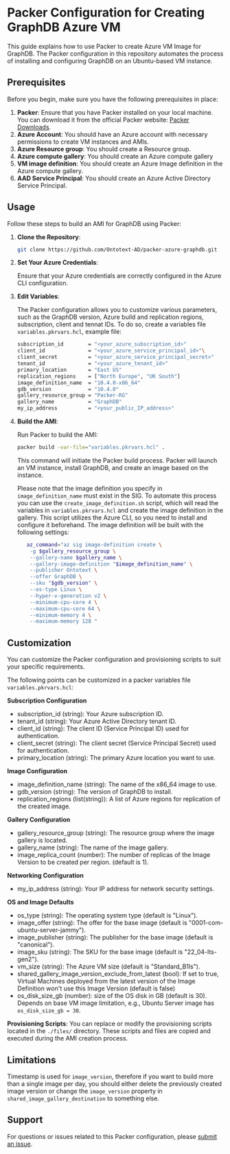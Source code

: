# Packer Configuration for Creating GraphDB Azure VM 
This guide explains how to use Packer to create Azure VM Image for GraphDB. 
The Packer configuration in this repository automates the process of installing and configuring GraphDB on an Ubuntu-based VM instance.

## Prerequisites
Before you begin, make sure you have the following prerequisites in place:

1. **Packer**: Ensure that you have Packer installed on your local machine.
   You can download it from the official Packer website: [Packer Downloads](https://www.packer.io/downloads).
2. **Azure Account**: You should have an Azure account with necessary permissions to create VM instances and AMIs.
3. **Azure Resource group**: You should create a Resource group.
4. **Azure compute gallery**: You should create an Azure compute gallery
5. **VM image definition**:  You should create an Azure Image definition in the Azure compute gallery.
6. **AAD Service Principal**: You should create an Azure Active Directory Service Principal. 

## Usage
Follow these steps to build an AMI for GraphDB using Packer:

1. **Clone the Repository**:
   ```bash
   git clone https://github.com/Ontotext-AD/packer-azure-graphdb.git
   ```

2. **Set Your Azure Credentials**:

   Ensure that your Azure credentials are correctly configured in the Azure CLI configuration.

3. **Edit Variables**:

   The Packer configuration allows you to customize various parameters, such as the GraphDB version, Azure build and 
   replication regions, subscription, client and tennat IDs. To do so, create a variables file `variables.pkrvars.hcl`,
   example file: 
      ```bash
      subscription_id        = "<your_azure_subscription_id>"
      client_id              = "<your_azure_service_principal_id>"\
      client_secret          = "<your_azure_service_principal_secret>"
      tenant_id              = "<your_azure_tenant_id>"
      primary_location       = "East US"
      replication_regions    = ["North Europe", "UK South"]
      image_definition_name  = "10.4.0-x86_64"
      gdb_version            = "10.4.0"
      gallery_resource_group = "Packer-RG"
      gallery_name           = "GraphDB"
      my_ip_address          = "<your_public_IP_address>"
      ```

4. **Build the AMI**:

   Run Packer to build the AMI:
   ```bash
   packer build -var-file="variables.pkrvars.hcl" .
   ```
   This command will initiate the Packer build process. Packer will launch an VM instance, install GraphDB, 
   and create an image based on the instance.

   Please note that the image definition you specify in `image_definition_name` must exist in the SIG. 
   To automate this process you can use the `create_image_definition.sh` script, which will read the variables in 
   `variables.pkrvars.hcl` and create the image definition in the gallery.
   This script utilizes the Azure CLI, so you need to install and configure it beforehand.
   The image definition will be built with the following settings:
   ```bash
      az_command="az sig image-definition create \
       -g $gallery_resource_group \
       --gallery-name $gallery_name \
       --gallery-image-definition "$image_definition_name" \
       --publisher Ontotext \
       --offer GraphDB \
       --sku "$gdb_version" \
       --os-type Linux \
       --hyper-v-generation v2 \
       --minimum-cpu-core 4 \
       --maximum-cpu-core 64 \
       --minimum-memory 4 \
       --maximum-memory 128 "
   ```

## Customization
You can customize the Packer configuration and provisioning scripts to suit your specific requirements. 

The following points can be customized in a packer variables file `variables.pkrvars.hcl`:

**Subscription Configuration**
* subscription_id (string): Your Azure subscription ID.
* tenant_id (string): Your Azure Active Directory tenant ID.
* client_id (string): The client ID (Service Principal ID) used for authentication.
* client_secret (string): The client secret (Service Principal Secret) used for authentication.
* primary_location (string): The primary Azure location you want to use.

**Image Configuration**
* image_definition_name (string): The name of the x86_64 image to use.
* gdb_version (string): The version of GraphDB to install.
* replication_regions (list(string)): A list of Azure regions for replication of the created image.

**Gallery Configuration**
* gallery_resource_group (string): The resource group where the image gallery is located.
* gallery_name (string): The name of the image gallery.
* image_replica_count (number): The number of replicas of the Image Version to be created per region. (default is 1).

**Networking Configuration**
* my_ip_address (string): Your IP address for network security settings.

**OS and Image Defaults**
* os_type (string): The operating system type (default is "Linux").
* image_offer (string): The offer for the base image (default is "0001-com-ubuntu-server-jammy").
* image_publisher (string): The publisher for the base image (default is "canonical").
* image_sku (string): The SKU for the base image (default is "22_04-lts-gen2").
* vm_size (string): The Azure VM size (default is "Standard_B1ls").
* shared_gallery_image_version_exclude_from_latest (bool):  If set to true, Virtual Machines deployed from the latest 
  version of the Image Definition won't use this Image Version (default is false)
* os_disk_size_gb (number): size of the OS disk in GB (default is 30). Depends on base VM image limitation, 
  e.g., Ubuntu Server image has `os_disk_size_gb = 30`.

**Provisioning Scripts**: You can replace or modify the provisioning scripts located in the `./files/` directory.
These scripts and files are copied and executed during the AMI creation process.

## Limitations
Timestamp is used for `image_version`, therefore if you want to build more than a single image per day, you should either
delete the previously created image version or change the `image_version` property in `shared_image_gallery_destination` 
to something else. 

## Support
For questions or issues related to this Packer configuration, please [submit an issue](https://github.com/Ontotext-AD/packer-aws-graphdb/issues).
